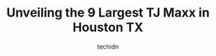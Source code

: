 ---
layout: ampstory
image: https://i0.wp.com/www.depkes.org/wp-content/uploads/2023/06/tj-maxx-0-in-houston-tx-1685965112.jpeg?resize=640,853
author: techidn
featured: false
description: Discover the impressive array of TJ Maxx options in Houston TX, where you can find 9 of the largest TJ Maxx establishments in the area. From renowned classics to hidden gems, Houston TX offe
title: Unveiling the 9 Largest TJ Maxx in Houston TX
cover:
   title: Unveiling the 9 Largest TJ Maxx in Houston TX
   subtitle: Rickpate
   background: https://www.depkes.org/wp-content/uploads/2023/06/tj-maxx-0-in-houston-tx-1685965112.jpeg

pages: 
 - layout: thirds
   top: <h1>#1 T.J. Maxx</h1>
   bottom: "<p>I enjoy to go here a lot I get things what I need and good prices to buy good products. Workers and Managers are very friendly and respectful keep the Good Job Always!! ð</p>"
   background: https://www.depkes.org/wp-content/uploads/2023/06/tj-maxx-1-in-houston-tx-1685965112.jpeg
   backgroundblur: true
 - layout: thirds
   top: <h1>#2 T.J. Maxx</h1>
   bottom: "<p>1554 W Gray St, Houston, TX 77019, United States</p>"
   background: https://www.depkes.org/wp-content/uploads/2023/06/tj-maxx-2-in-houston-tx-1685965113.jpeg
   cta:
      link: https://www.depkes.org/blog/unveiling-the-9-largest-tj-maxx-in-houston-tx/
      text: Unveiling the 9 Largest TJ Maxx in Houston TX
 - layout: thirds
   top: <h1>#3 T.J. Maxx</h1>
   bottom: "<p>425 S Fry Rd, Houston, TX 77094, United States</p>"
   background: https://www.depkes.org/wp-content/uploads/2023/06/tj-maxx-3-in-houston-tx-1685965113.jpeg
   cta:
      link: https://www.depkes.org/blog/unveiling-the-9-largest-tj-maxx-in-houston-tx/
      text: Unveiling the 9 Largest TJ Maxx in Houston TX
 - layout: thirds
   top: <h1>#4 T.J. Maxx</h1>
   bottom: "<p>9347 Katy Fwy, Houston, TX 77024, United States</p>"
   background: https://images.unsplash.com/photo-1533998839656-76f5e4b2bccb?ixlib=rb-4.0.3&ixid=MnwxMjA3fDB8MHxwaG90by1wYWdlfHx8fGVufDB8fHx8&auto=format&fit=crop&w=640&h=853&q=80
   cta:
      link: https://www.depkes.org/blog/unveiling-the-9-largest-tj-maxx-in-houston-tx/
      text: Unveiling the 9 Largest TJ Maxx in Houston TX
 - layout: thirds
   top: <h1>#5 T.J. Maxx</h1>
   bottom: "<p>13188 Memorial Dr, Houston, TX 77079, United States</p>"
   background: https://images.unsplash.com/photo-1604871000636-074fa5117945?ixlib=rb-4.0.3&ixid=MnwxMjA3fDB8MHxwaG90by1wYWdlfHx8fGVufDB8fHx8&auto=format&fit=crop&w=640&h=853&q=80
   cta:
      link: https://www.depkes.org/blog/unveiling-the-9-largest-tj-maxx-in-houston-tx/
      text: Unveiling the 9 Largest TJ Maxx in Houston TX
 - layout: thirds
   top: <h1>#6 T.J. Maxx</h1>
   bottom: "<p>5319 FM 1960 B, Houston, TX 77069, United States</p>"
   background: https://images.unsplash.com/photo-1524169358666-79f22534bc6e?ixlib=rb-4.0.3&ixid=MnwxMjA3fDB8MHxwaG90by1wYWdlfHx8fGVufDB8fHx8&auto=format&fit=crop&w=640&h=853&q=80
   cta:
      link: https://www.depkes.org/blog/unveiling-the-9-largest-tj-maxx-in-houston-tx/
      text: Unveiling the 9 Largest TJ Maxx in Houston TX
 - layout: thirds
   top: <h1>#7 T.J. Maxx</h1>
   bottom: "<p>3355 Clear Lake City Blvd, Houston, TX 77059, United States</p>"
   background: https://images.unsplash.com/photo-1632260260864-caf7fde5ec36?ixlib=rb-4.0.3&ixid=MnwxMjA3fDB8MHxwaG90by1wYWdlfHx8fGVufDB8fHx8&auto=format&fit=crop&w=640&h=853&q=80
   cta:
      link: https://www.depkes.org/blog/unveiling-the-9-largest-tj-maxx-in-houston-tx/
      text: Unveiling the 9 Largest TJ Maxx in Houston TX
 - layout: thirds
   middle: Continue reading...
   background: https://images.unsplash.com/photo-1489694553447-4c9339da310d?ixlib=rb-4.0.3&ixid=MnwxMjA3fDB8MHxwaG90by1wYWdlfHx8fGVufDB8fHx8&auto=format&fit=crop&w=640&h=853&q=80
   cta:
      link: https://www.depkes.org/blog/unveiling-the-9-largest-tj-maxx-in-houston-tx/
      text: Unveiling the 9 Largest TJ Maxx in Houston TX
      
---